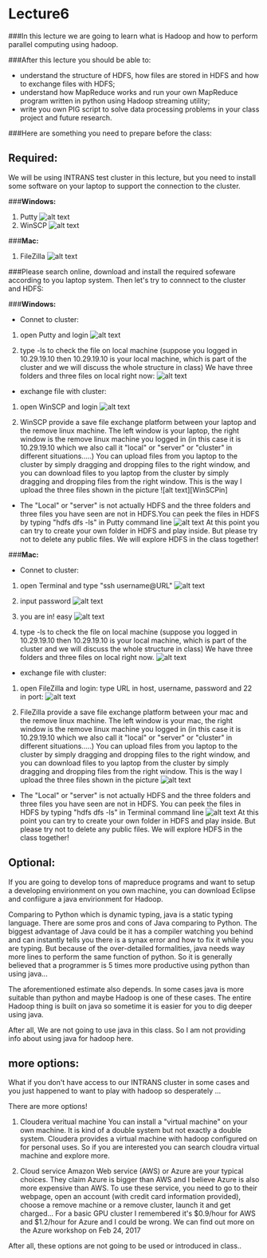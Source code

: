 # Lecture6

###In this lecture we are going to learn what is Hadoop and how to perform parallel computing using hadoop.

###After this lecture you should be able to:

* understand the structure of HDFS, how files are stored in HDFS and how to exchange files with HDFS;
* understand how MapReduce works and run your own MapReduce program written in python using Hadoop streaming utility;
* write you own PIG script to solve data processing problems in your class project and future research.

###Here are something you need to prepare before the class:

[//]: # (Image References)

[HDFSin]: ./figures_support/HDFSin.png "HDFSin"
[Putty]: ./figures_support/Putty.png "Putty"
[Puttyin]: ./figures_support/Puttyin.png "Puttyin"
[Puttylogin]: ./figures_support/Puttylogin.png "Puttylogin"
[WinSCP]: ./figures_support/WinSCP.png "WinSCP"
[WinSCPlogin]: ./figures_support/WinSCPlogin.png "WinSCPlogin"
[FileZilla]: ./figures_support/FileZilla.png "FileZilla"
[FileZillain]: ./figures_support/FileZillain.png "FileZillain"
[FileZillalogin]: ./figures_support/FileZillalogin.png "FileZillalogin"
[mac1]: ./figures_support/mac1.png "mac1"
[mac2]: ./figures_support/mac2.png "mac2"
[mac3]: ./figures_support/mac3.png "mac3"
[mac4]: ./figures_support/mac4.png "mac4"
[mac5]: ./figures_support/mac5.png "mac5"

## Required: 

We will be using INTRANS test cluster in this lecture, but you need to install some software on your laptop to support the connection to the cluster.

###**Windows:**

1. Putty 
![alt text][Putty]
2. WinSCP
![alt text][WinSCP]

###**Mac:**

1. FileZilla
![alt text][FileZilla]

###Please search online, download and install the required sofeware according to you laptop system. Then let's try to connnect to the cluster and HDFS:

###**Windows:**

* Connet to cluster:

1. open Putty and login
    ![alt text][Puttylogin]
    
2. type -ls to check the file on local machine (suppose you logged in 10.29.19.10 then 10.29.19.10 is your local machine, which is part of the cluster and we will discuss the whole structure in class) We have three folders and three files on local right now:
    ![alt text][Puttyin]

* exchange file with cluster:

1. open WinSCP and login
    ![alt text][WinSCPlogin]
    
2. WinSCP provide a save file exchange platform between your laptop and the remove linux machine. The left window is your laptop, the right window is the remove linux machine you logged in (in this case it is 10.29.19.10 which we also call it "local" or "server" or "cluster" in different situations.....) You can upload files from you laptop to the cluster by simply dragging and dropping files to the right window, and you can download files to you laptop from the cluster by simply dragging and dropping files from the right window.
    This is the way I upload the three files shown in the picture
    ![alt text][WinSCPin]

* The "Local" or "server" is not actually HDFS and the three folders and three files you have seen are not in HDFS.You can peek the files in HDFS by typing "hdfs dfs -ls" in Putty command line
    ![alt text][HDFSin]
    At this point you can try to create your own folder in HDFS and play inside. But please try not to delete any public files.
    We will explore HDFS in the class together!


###**Mac:**

* Connet to cluster:

1. open Terminal and type "ssh username@URL"
    ![alt text][mac1]

2. input password
    ![alt text][mac2]
    
3. you are in! easy
    ![alt text][mac3]
    
4. type -ls to check the file on local machine (suppose you logged in 10.29.19.10 then 10.29.19.10 is your local machine, which is part of the cluster and we will discuss the whole structure in class) We have three folders and three files on local right now.
    ![alt text][mac4]

* exchange file with cluster:

1. open FileZilla and login: type URL in host, username, password and 22 in port:
    ![alt text][FileZillalogin]
    
2. FileZilla provide a save file exchange platform between your mac and the remove linux machine. The left window is your mac, the right window is the remove linux machine you logged in (in this case it is 10.29.19.10 which we also call it "local" or "server" or "cluster" in different situations.....) You can upload files from you laptop to the cluster by simply dragging and dropping files to the right window, and you can download files to you laptop from the cluster by simply dragging and dropping files from the right window. This is the way I upload the three files shown in the picture
    ![alt text][FileZillain]

* The "Local" or "server" is not actually HDFS and the three folders and three files you have seen are not in HDFS. You can peek the files in HDFS by typing "hdfs dfs -ls" in Terminal command line
    ![alt text][mac5]
     At this point you can try to create your own folder in HDFS and play inside. But please try not to delete any public files.
    We will explore HDFS in the class together!


## Optional: 

If you are going to develop tons of mapreduce programs and want to setup a developing envirionment on you own machine, you can download Eclipse and confiigure a java envirionment for Hadoop.

Comparing to Python which is dynamic typing, java is a static typing language. There are some pros and cons of Java comparing to Python. The biggest advantage of Java could be it has a compiler watching you behind and can instantly tells you there is a synax error and how to fix it while you are typing. But because of the over-detailed formalities, java needs way more lines to perform the same function of python. So it is generally believed that a programmer is 5 times more productive using python than using java...

The aforementioned estimate also depends. In some cases java is more suitable than python and maybe Hadoop is one of these cases. The entire Hadoop thing is built on java so sometime it is easier for you to dig deeper using java.

After all, We are not going to use java in this class. So I am not providing info about using java for hadoop here.


## more options:

What if you don't have access to our INTRANS cluster in some cases and you just happened to want to play with hadoop so desperately ...

There are more options!

1. Cloudera veritual machine
    You can install a "virtual machine" on your own machine. It is kind of a double system but not exactly a double system. Cloudera provides a virtual machine with hadoop configured on for personal uses. So if you are interested you can search cloudra virtual machine and explore more.

2. Cloud service
    Amazon Web service (AWS) or Azure are your typical choices. They claim Azure is bigger than AWS and I believe Azure is also more expensive than AWS. To use these service, you need to go to their webpage, open an account (with credit card information provided), choose a remove machine or a remove cluster, launch it and get charged... For a basic GPU cluster I remembered it's $0.9/hour for AWS and $1.2/hour for Azure and I could be wrong. We can find out more on the Azure workshop on Feb 24, 2017
    
After all, these options are not going to be used or introduced in class..




